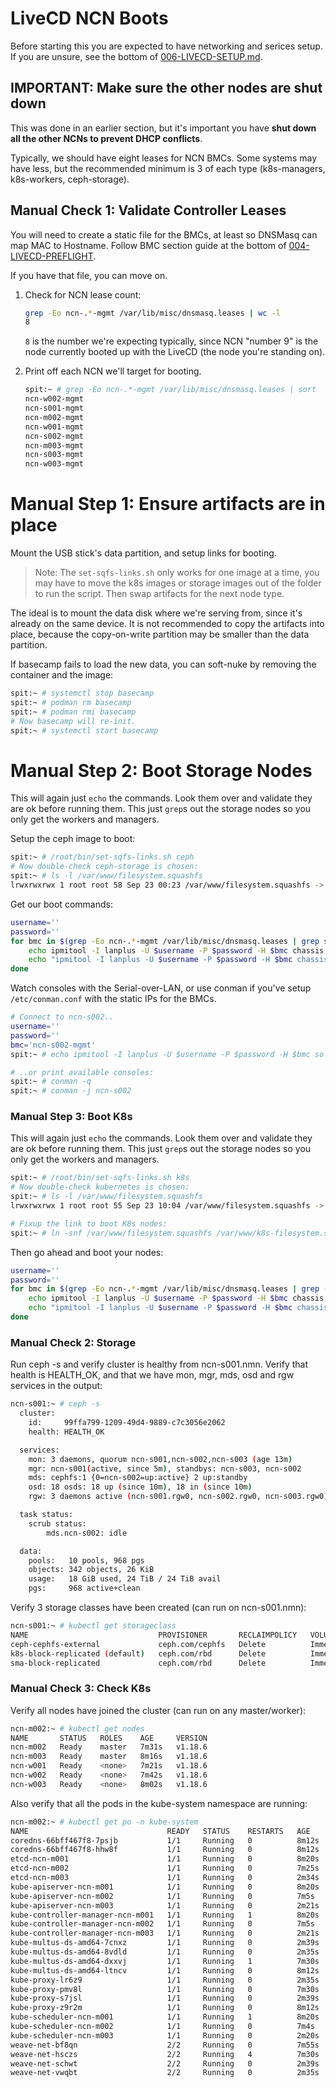 # LiveCD NCN Boots

Before starting this you are expected to have networking and serices setup.
If you are unsure, see the bottom of [006-LIVECD-SETUP.md](006-LIVECD-SETUP.md).

## IMPORTANT: Make sure the other nodes are shut down
This was done in an earlier section, but it's important you have **shut down all the other NCNs to prevent DHCP conflicts**.  

Typically, we should have eight leases for NCN BMCs. Some systems may have less, but the
recommended minimum is 3 of each type (k8s-managers, k8s-workers, ceph-storage).

## Manual Check 1: Validate Controller Leases

You will need to create a static file for the BMCs, at least so DNSMasq can map MAC to Hostname.
Follow BMC section guide at the bottom of [004-LIVECD-PREFLIGHT](004-LIVECD-PREFLIGHT.md).

If you have that file, you can move on.

1. Check for NCN lease count:

    ```bash
    grep -Eo ncn-.*-mgmt /var/lib/misc/dnsmasq.leases | wc -l
    8
    ```

    `8` is the number we're expecting typically, since NCN "number 9" is the node
    currently booted up with the LiveCD (the node you're standing on).

2. Print off each NCN we'll target for booting.

    ```bash
    spit:~ # grep -Eo ncn-.*-mgmt /var/lib/misc/dnsmasq.leases | sort
    ncn-w002-mgmt
    ncn-s001-mgmt
    ncn-m002-mgmt
    ncn-w001-mgmt
    ncn-s002-mgmt
    ncn-m003-mgmt
    ncn-s003-mgmt
    ncn-w003-mgmt
    ```

# Manual Step 1:  Ensure artifacts are in place

Mount the USB stick's data partition, and setup links for booting.

> Note: The `set-sqfs-links.sh` only works for one image at a time, you may have to move the
> k8s images or storage images out of the folder to run the script. Then swap artifacts for the next
> node type.

The ideal is to mount the data disk where we're serving from, since it's already on the same device.
It is not recommended to copy the artifacts into place, because the copy-on-write partition may be
smaller than the data partition.

If basecamp fails to load the new data, you can soft-nuke by removing the container and the image:
```bash
spit:~ # systemctl stop basecamp
spit:~ # podman rm basecamp
spit:~ # podman rmi basecamp
# Now basecamp will re-init.
spit:~ # systemctl start basecamp
```

# Manual Step 2: Boot Storage Nodes

This will again just `echo` the commands.  Look them over and validate they are ok before running them.  This just `grep`s out the storage nodes so you only get the workers and managers.

Setup the ceph image to boot:
```bash
spit:~ # /root/bin/set-sqfs-links.sh ceph
# Now double-check ceph-storage is chosen:
spit:~ # ls -l /var/www/filesystem.squashfs
lrwxrwxrwx 1 root root 58 Sep 23 00:23 /var/www/filesystem.squashfs -> /var/www/ephemeral/data/ceph/storage-ceph-0.0.1-6.squashfs
```

Get our boot commands:
```bash
username=''
password=''
for bmc in $(grep -Eo ncn-.*-mgmt /var/lib/misc/dnsmasq.leases | grep s | sort); do
    echo ipmitool -I lanplus -U $username -P $password -H $bmc chassis bootdev pxe options=efiboot
    echo "ipmitool -I lanplus -U $username -P $password -H $bmc chassis power on 2>/dev/null || echo ipmitool -I lanplus -U $username -P $password -H $bmc chassis power reset"
done
```

Watch consoles with the Serial-over-LAN, or use conman if you've setup `/etc/conman.conf` with
the static IPs for the BMCs.

```bash
# Connect to ncn-s002..
username=''
password=''
bmc='ncn-s002-mgmt'
spit:~ # echo ipmitool -I lanplus -U $username -P $password -H $bmc sol activate

# ..or print available consoles:
spit:~ # conman -q
spit:~ # conman -j ncn-s002
```

### Manual Step 3: Boot K8s

This will again just `echo` the commands.  Look them over and validate they are ok before running them.  This just `grep`s out the storage nodes so you only get the workers and managers.

```bash
spit:~ # /root/bin/set-sqfs-links.sh k8s
# Now double-check kubernetes is chosen:
spit:~ # ls -l /var/www/filesystem.squashfs
lrwxrwxrwx 1 root root 55 Sep 23 10:04 /var/www/filesystem.squashfs -> /var/www/ephemeral/data/k8s/kubernetes-0.0.1-4.squashfs
```

```bash
# Fixup the link to boot K8s nodes:
spit:~ # ln -snf /var/www/filesystem.squashfs /var/www/k8s-filesystem.squashfs
```
Then go ahead and boot your nodes:
```bash
username=''
password=''
for bmc in $(grep -Eo ncn-.*-mgmt /var/lib/misc/dnsmasq.leases | grep -v s | sort); do
    echo ipmitool -I lanplus -U $username -P $password -H $bmc chassis bootdev pxe options=efiboot
    echo "ipmitool -I lanplus -U $username -P $password -H $bmc chassis power on 2>/dev/null || echo ipmitool -I lanplus -U $username -P $password -H $bmc chassis power reset"
done
```

### Manual Check 2: Storage

Run ceph -s and verify cluster is healthy from ncn-s001.nmn.  Verify that health is HEALTH_OK, and that we have mon, mgr, mds, osd and rgw services in the output:

```bash
ncn-s001:~ # ceph -s
  cluster:
    id:     99ffa799-1209-49d4-9889-c7c3056e2062
    health: HEALTH_OK

  services:
    mon: 3 daemons, quorum ncn-s001,ncn-s002,ncn-s003 (age 13m)
    mgr: ncn-s001(active, since 5m), standbys: ncn-s003, ncn-s002
    mds: cephfs:1 {0=ncn-s002=up:active} 2 up:standby
    osd: 18 osds: 18 up (since 10m), 18 in (since 10m)
    rgw: 3 daemons active (ncn-s001.rgw0, ncn-s002.rgw0, ncn-s003.rgw0)

  task status:
    scrub status:
        mds.ncn-s002: idle

  data:
    pools:   10 pools, 968 pgs
    objects: 342 objects, 26 KiB
    usage:   18 GiB used, 24 TiB / 24 TiB avail
    pgs:     968 active+clean
```
Verify 3 storage classes have been created (can run on ncn-s001.nmn):

```bash
ncn-s001:~ # kubectl get storageclass
NAME                             PROVISIONER       RECLAIMPOLICY   VOLUMEBINDINGMODE   ALLOWVOLUMEEXPANSION   AGE
ceph-cephfs-external             ceph.com/cephfs   Delete          Immediate           false                  4m47s
k8s-block-replicated (default)   ceph.com/rbd      Delete          Immediate           true                   5m50s
sma-block-replicated             ceph.com/rbd      Delete          Immediate           true                   5m31s
```

### Manual Check 3: Check K8s

Verify all nodes have joined the cluster (can run on any master/worker):

```bash
ncn-m002:~ # kubectl get nodes
NAME       STATUS   ROLES    AGE     VERSION
ncn-m002   Ready    master   7m31s   v1.18.6
ncn-m003   Ready    master   8m16s   v1.18.6
ncn-w001   Ready    <none>   7m21s   v1.18.6
ncn-w002   Ready    <none>   7m42s   v1.18.6
ncn-w003   Ready    <none>   8m02s   v1.18.6
```

Also verify that all the pods in the kube-system namespace are running:

```bash
ncn-m002:~ # kubectl get po -n kube-system
NAME                               READY   STATUS    RESTARTS   AGE
coredns-66bff467f8-7psjb           1/1     Running   0          8m12s
coredns-66bff467f8-hhw8f           1/1     Running   0          8m12s
etcd-ncn-m001                      1/1     Running   0          8m20s
etcd-ncn-m002                      1/1     Running   0          7m25s
etcd-ncn-m003                      1/1     Running   0          2m34s
kube-apiserver-ncn-m001            1/1     Running   0          8m20s
kube-apiserver-ncn-m002            1/1     Running   0          7m5s
kube-apiserver-ncn-m003            1/1     Running   0          2m21s
kube-controller-manager-ncn-m001   1/1     Running   1          8m20s
kube-controller-manager-ncn-m002   1/1     Running   0          7m5s
kube-controller-manager-ncn-m003   1/1     Running   0          2m21s
kube-multus-ds-amd64-7cnxz         1/1     Running   0          2m39s
kube-multus-ds-amd64-8vdld         1/1     Running   0          2m35s
kube-multus-ds-amd64-dxxvj         1/1     Running   1          7m30s
kube-multus-ds-amd64-ltncv         1/1     Running   0          8m12s
kube-proxy-lr6z9                   1/1     Running   0          2m35s
kube-proxy-pmv8l                   1/1     Running   0          7m30s
kube-proxy-s7jsl                   1/1     Running   0          2m39s
kube-proxy-z9r2m                   1/1     Running   0          8m12s
kube-scheduler-ncn-m001            1/1     Running   1          8m20s
kube-scheduler-ncn-m002            1/1     Running   0          7m4s
kube-scheduler-ncn-m003            1/1     Running   0          2m20s
weave-net-bf8qn                    2/2     Running   0          7m55s
weave-net-hsczs                    2/2     Running   4          7m30s
weave-net-schwt                    2/2     Running   0          2m39s
weave-net-vwqbt                    2/2     Running   0          2m35s
```
